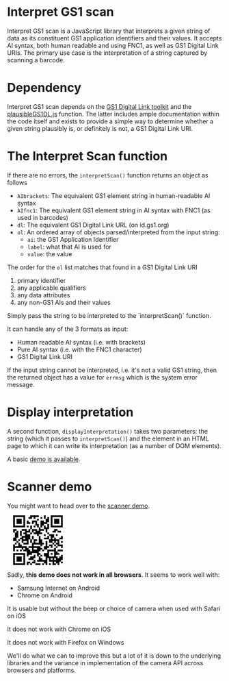 # Interpret GS1 scan

<p>Interpret GS1 scan is a JavaScript library that interprets a given string of data as its constituent GS1 application identifiers and their values. It accepts AI syntax, both human readable and using FNC1, as well as GS1 Digital Link URIs. The primary use case is the interpretation of a string captured by scanning a barcode.</p>
 
 # Dependency

<p>Interpret GS1 scan depends on the <a href="https://github.com/gs1/GS1DigitalLinkToolkit.js">GS1 Digital Link toolkit</a> and the <a href="plausibleGS1DL.js">plausibleGS1DL.js</a> function. The latter includes ample documentation within the code itself and exists to provide a simple way to
determine whether a given string plausibly is, or definitely is not, a GS1 Digital Link URI.</p>

# The Interpret Scan function

<p>If there are no errors, the <code>interpretScan()</code> function returns an object as follows</p><ul>
 <li><code>AIbrackets</code>: The equivalent GS1 element string in human-readable AI syntax</li>
<li><code>AIfnc1</code>: The equivalent GS1 element string in AI syntax with FNC1 (as used in barcodes)</li>
 <li><code>dl</code>: The equivalent GS1 Digital Link URL (on id.gs1.org)</li>
<li><code>ol</code>: An ordered array of objects parsed/interpreted from the input string:<ul>
 <li><code>ai</code>: the GS1 Application Identifier</li>
 <li><code>label</code>: what that AI is used for</li>
  <li><code>value</code>: the value</li></ul></li></ul>
 <p>The order for the <code>ol</code> list matches that found in a GS1 Digital Link URI</p><ol>
 <li>primary identifier</li>
 <li>any applicable qualifiers</li>
 <li>any data attributes</li>
 <li>any non-GS1 AIs and their values</li></ol>
 <p>Simply pass the string to be interpreted to the `interpretScan()` function.</p>
 <p>It can handle any of the 3 formats as input:</p><ul>
 <li>Human readable AI syntax (i.e. with brackets)</li>
 <li>Pure AI syntax (i.e. with the FNC1 character)</li>
 <li>GS1 Digital Link URI</li></ul>
<p>If the input string cannot be interpreted, i.e. it's not a valid GS1 string, then the returned object has a value for <code>errmsg</code> which is the system error message.</p>

# Display interpretation

<p>A second function, <code>displayInterpretation()</code> takes two parameters: the string (which it passes to <code>interpretScan()</code>) and the element in an HTML page to which it can write its interpretation (as a number of DOM elements).</p>

<p>A basic <a href="https://gs1.github.io/interpretGS1scan/">demo is available</a>.</p>

# Scanner demo

<p>You might want to head over to the <a href="https://gs1.github.io/interpretGS1scan/camera.html">scanner demo</a>.</p>
<img src="demoQR.gif" alt="QR code for https://gs1.github.io/interpretGS1scan/camera.html" style="width:116px; margin:0 auto; display:block; margin: 1em" />
<p>Sadly, <strong>this demo does not work in all browsers</strong>. It seems to work well with:</p><ul>
 <li>Samsung Internet on Android</li>
 <li>Chrome on Android</li></ul>
 <p>It is usable but without the beep or choice of camera when used with Safari on iOS</p>
 <p>It does not work with Chrome on iOS</p>
 <p>It does not work with Firefox on Windows</p>
 <p>We'll do what we can to improve this but a lot of it is down to the underlying libraries and the variance in implementation of the camera API across browsers and platforms.</p>

